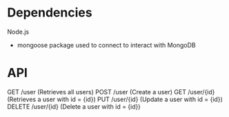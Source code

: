 # Dependencies

Node.js
- mongoose package used to connect to interact with MongoDB

# API

GET    /user      (Retrieves all users)
POST   /user      (Create a user)
GET    /user/{id} (Retrieves a user with id = {id})
PUT    /user/{id} (Update a user with id = {id})
DELETE /user/{id} (Delete a user with id = {id})
